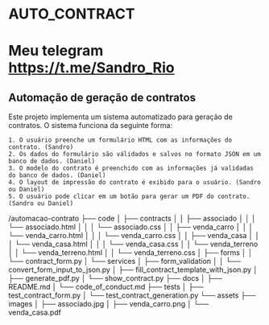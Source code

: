 # AUTO_CONTRACT

# Meu telegram https://t.me/Sandro_Rio

## Automação de geração de contratos

Este projeto implementa um sistema automatizado para geração de contratos. O sistema funciona da seguinte forma:

    1. O usuário preenche um formulário HTML com as informações do contrato. (Sandro)
    2. Os dados do formulário são válidados e salvos no formato JSON em um banco de dados. (Daniel)
    3. O modelo do contrato é preenchido com as informações já validadas do banco de dados. (Daniel)
    4. O layout de impressão do contrato é exibido para o usuário. (Sandro ou Daniel)
    5. O usuário pode clicar em um botão para gerar um PDF do contrato. (Sandro ou Daniel)

/automacao-contrato
├── code
│   ├── contracts
│   │   ├── associado
│   │   │   └── associado.html
│   │   │   └── associado.css
│   │   ├── venda_carro
│   │   │   └── venda_carro.html
│   │   │   └── venda_carro.css
│   │   ├── venda_casa
│   │   │   └── venda_casa.html
│   │   │   └── venda_casa.css
│   │   └── venda_terreno
│   │       └── venda_terreno.html
│   │       └── venda_terreno.css
│   ├── forms
│   │   └── contract_form.py
│   └── services
│       ├── form_validation
│       │   └── convert_form_input_to_json.py
│       ├── fill_contract_template_with_json.py
│       ├── generate_pdf.py
│       └── show_contract.py
├── docs
│   ├── README.md
│   └── code_of_conduct.md
├── tests
│   ├── test_contract_form.py
│   └── test_contract_generation.py
└── assets
    ├── images
    │   ├── associado.jpg
    │   ├── venda_carro.png
    │   └── venda_casa.pdf
    
